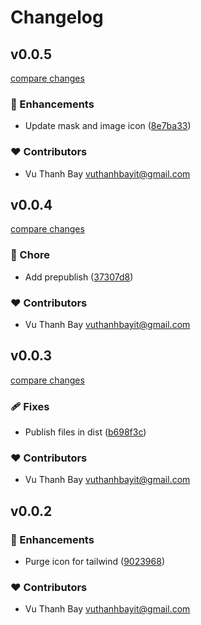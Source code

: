 # Changelog


## v0.0.5

[compare changes](https://github.com/vuthanhbayit/tailwind-purge-icon/compare/v0.0.4...v0.0.5)

### 🚀 Enhancements

- Update mask and image icon ([8e7ba33](https://github.com/vuthanhbayit/tailwind-purge-icon/commit/8e7ba33))

### ❤️ Contributors

- Vu Thanh Bay <vuthanhbayit@gmail.com>

## v0.0.4

[compare changes](https://github.com/vuthanhbayit/tailwind-purge-icon/compare/v0.0.3...v0.0.4)

### 🏡 Chore

- Add prepublish ([37307d8](https://github.com/vuthanhbayit/tailwind-purge-icon/commit/37307d8))

### ❤️ Contributors

- Vu Thanh Bay <vuthanhbayit@gmail.com>

## v0.0.3

[compare changes](https://github.com/vuthanhbayit/tailwind-purge-icon/compare/v0.0.2...v0.0.3)

### 🩹 Fixes

- Publish files in dist ([b698f3c](https://github.com/vuthanhbayit/tailwind-purge-icon/commit/b698f3c))

### ❤️ Contributors

- Vu Thanh Bay <vuthanhbayit@gmail.com>

## v0.0.2


### 🚀 Enhancements

- Purge icon for tailwind ([9023968](https://github.com/vuthanhbayit/tailwind-purge-icon/commit/9023968))

### ❤️ Contributors

- Vu Thanh Bay <vuthanhbayit@gmail.com>

